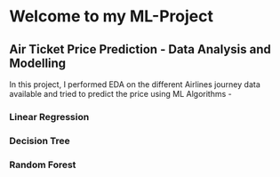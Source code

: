 # Welcome to my ML-Project
## Air Ticket Price Prediction - Data Analysis and Modelling

In this project, I performed EDA on the different Airlines journey data available and tried to predict the price using ML Algorithms -
### Linear Regression
### Decision Tree
### Random Forest
